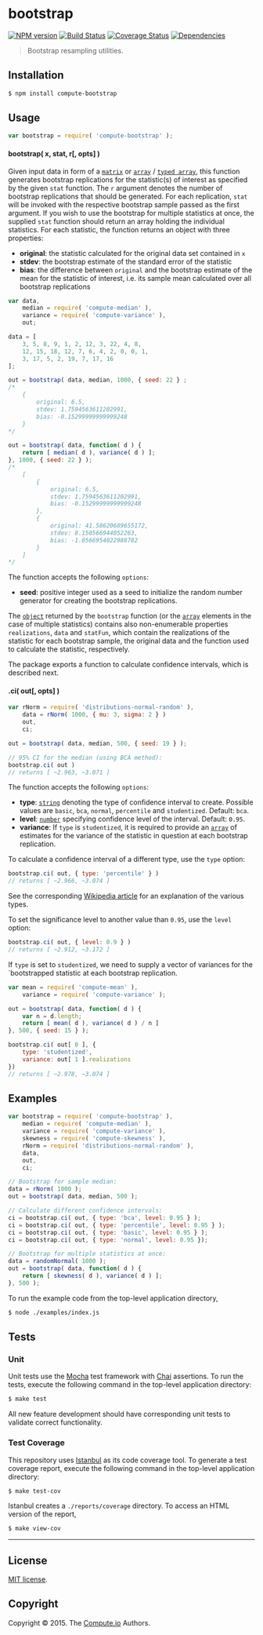 bootstrap
===
[![NPM version][npm-image]][npm-url] [![Build Status][travis-image]][travis-url] [![Coverage Status][codecov-image]][codecov-url] [![Dependencies][dependencies-image]][dependencies-url]

> Bootstrap resampling utilities.


## Installation

``` bash
$ npm install compute-bootstrap
```


## Usage

``` javascript
var bootstrap = require( 'compute-bootstrap' );
```

#### bootstrap( x, stat, r[, opts] )

Given input data in form of a [`matrix`](https://github.com/dstructs/matrix) or [`array`](https://developer.mozilla.org/en-US/docs/Web/JavaScript/Reference/Global_Objects/Array) / [`typed array`](https://developer.mozilla.org/en-US/docs/Web/JavaScript/Typed_arrays), this function generates bootstrap replications for the statistic(s) of interest as specified by the given `stat` function. The `r` argument denotes the number of bootstrap replications that should be generated. For each replication, `stat` will be invoked with the respective bootstrap sample passed as the first argument. If you wish to use the bootstrap for multiple statistics at once, the supplied `stat` function should return an array holding the individual statistics. For each statistic, the function returns an object with three properties:
* 	__original__: the statistic calculated for the original data set contained in `x`
* 	__stdev__: the bootstrap estimate of the standard error of the statistic
*	__bias__: the difference between `original` and the bootstrap estimate of the mean for the statistic of interest, i.e. its sample mean calculated over all bootstrap replications

``` javascript
var data,
	median = require( 'compute-median' ),
	variance = require( 'compute-variance' ),
	out;

data = [
	3, 5, 8, 9, 1, 2, 12, 3, 22, 4, 8,
	12, 15, 18, 12, 7, 6, 4, 2, 0, 0, 1,
	3, 17, 5, 2, 19, 7, 17, 16
];

out = bootstrap( data, median, 1000, { seed: 22 } ;
/*
	{
		original: 6.5,
		stdev: 1.7594563611202991,
		bias: -0.15299999999999248
	}
*/

out = bootstrap( data, function( d ) {
	return [ median( d ), variance( d ) ];
}, 1000, { seed: 22 } );
/*
	[
		{
			original: 6.5,
			stdev: 1.7594563611202991,
			bias: -0.15299999999999248
		},
		{
			original: 41.58620689655172,
			stdev: 8.150566944052263,
			bias: -1.0566954022988782
		}
	]
*/
```

The function accepts the following `options`:

*	__seed__: positive integer used as a seed to initialize the random number generator for creating the bootstrap replications.

The [`object`](https://developer.mozilla.org/en-US/docs/Web/JavaScript/Reference/Global_Objects/Object) returned by the `bootstrap` function (or the [`array`](https://developer.mozilla.org/en-US/docs/Web/JavaScript/Reference/Global_Objects/Array) elements in the case of multiple statistics) contains also
non-enumerable properties `realizations`, `data` and `statFun`, which contain the realizations of the statistic for each bootstrap sample, the original data and the function used to calculate the statistic, respectively.

The package exports a function to calculate confidence intervals, which is described next.

#### .ci( out[, opts] )

``` javascript
var rNorm = require( 'distributions-normal-random' ),
	data = rNorm( 1000, { mu: 3, sigma: 2 } )
	out,
	ci;

out = bootstrap( data, median, 500, { seed: 19 } );

// 95% CI for the median (using BCA method):
bootstrap.ci( out )
// returns [ ~2.963, ~3.071 ]
```

The function accepts the following `options`:

*	__type__: [`string`](https://developer.mozilla.org/en-US/docs/Web/JavaScript/Reference/Global_Objects/String) denoting the type of confidence interval to create. Possible values are `basic`, `bca`, `normal`, `percentile` and `studentized`. Default: `bca`.
*	__level__: [`number`](https://developer.mozilla.org/en-US/docs/Web/JavaScript/Reference/Global_Objects/Number) specifying confidence level of the interval. Default: `0.95`.
*	__variance__: If `type` is `studentized`, it is required to provide an [`array`](https://developer.mozilla.org/en-US/docs/Web/JavaScript/Reference/Global_Objects/Array) of estimates for the variance of the statistic in question at each bootstrap replication.

To calculate a confidence interval of a different type, use the `type` option:

``` javascript
bootstrap.ci( out, { type: 'percentile' } )
// returns [ ~2.966, ~3.074 ]
```
See the corresponding [Wikipedia article](https://en.wikipedia.org/wiki/Bootstrapping_%28statistics%29#Methods_for_bootstrap_confidence_intervals) for an explanation of the various types.

To set the significance level to another value than `0.95`, use the `level` option:

``` javascript
bootstrap.ci( out, { level: 0.9 } )
// returns [ ~2.912, ~3.172 ]
```

If `type` is set to `studentized`, we need to supply a vector of variances for the `bootstrapped statistic at each bootstrap replication.

``` javascript
var mean = require( 'compute-mean' ),
	variance = require( 'compute-variance' );

out = bootstrap( data, function( d ) {
	var n = d.length;
	return [ mean( d ), variance( d ) / n ]
}, 500, { seed: 15 } );

bootstrap.ci( out[ 0 ], {
	type: 'studentized',
	variance: out[ 1 ].realizations
})
// returns [ ~2.978, ~3.074 ]
```

## Examples

``` javascript
var bootstrap = require( 'compute-bootstrap' ),
	median = require( 'compute-median' ),
	variance = require( 'compute-variance' ),
	skewness = require( 'compute-skewness' ),
	rNorm = require( 'distributions-normal-random' ),
	data,
	out,
	ci;

// Bootstrap for sample median:
data = rNorm( 1000 );
out = bootstrap( data, median, 500 );

// Calculate different confidence intervals:
ci = bootstrap.ci( out, { type: 'bca', level: 0.95 } );
ci = bootstrap.ci( out, { type: 'percentile', level: 0.95 } );
ci = bootstrap.ci( out, { type: 'basic', level: 0.95 } );
ci = bootstrap.ci( out, { type: 'normal', level: 0.95 });

// Bootstrap for multiple statistics at once:
data = randomNormal( 1000 );
out = bootstrap( data, function( d ) {
	return [ skewness( d ), variance( d ) ];
}, 500 );
```

To run the example code from the top-level application directory,

``` bash
$ node ./examples/index.js
```


## Tests

### Unit

Unit tests use the [Mocha][mocha] test framework with [Chai][chai] assertions. To run the tests, execute the following command in the top-level application directory:

``` bash
$ make test
```

All new feature development should have corresponding unit tests to validate correct functionality.


### Test Coverage

This repository uses [Istanbul][istanbul] as its code coverage tool. To generate a test coverage report, execute the following command in the top-level application directory:

``` bash
$ make test-cov
```

Istanbul creates a `./reports/coverage` directory. To access an HTML version of the report,

``` bash
$ make view-cov
```


---
## License

[MIT license](http://opensource.org/licenses/MIT).


## Copyright

Copyright &copy; 2015. The [Compute.io](https://github.com/compute-io) Authors.


[npm-image]: http://img.shields.io/npm/v/compute-bootstrap.svg
[npm-url]: https://npmjs.org/package/compute-bootstrap

[travis-image]: http://img.shields.io/travis/compute-io/bootstrap/master.svg
[travis-url]: https://travis-ci.org/compute-io/bootstrap

[codecov-image]: https://img.shields.io/codecov/c/github/compute-io/bootstrap/master.svg
[codecov-url]: https://codecov.io/github/compute-io/bootstrap?branch=master

[dependencies-image]: http://img.shields.io/david/compute-io/bootstrap.svg
[dependencies-url]: https://david-dm.org/compute-io/bootstrap

[dev-dependencies-image]: http://img.shields.io/david/dev/compute-io/bootstrap.svg
[dev-dependencies-url]: https://david-dm.org/dev/compute-io/bootstrap

[github-issues-image]: http://img.shields.io/github/issues/compute-io/bootstrap.svg
[github-issues-url]: https://github.com/compute-io/bootstrap/issues

[mocha]: http://mochajs.org/
[chai]: http://chaijs.com
[istanbul]: https://github.com/gotwarlost/istanbul
